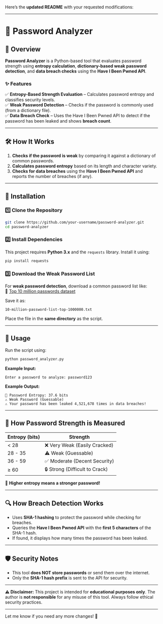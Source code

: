Here’s the **updated README** with your requested modifications:  

---

# 🔐 Password Analyzer  

## 📌 Overview  
**Password Analyzer** is a Python-based tool that evaluates password strength using **entropy calculation**, **dictionary-based weak password detection**, and **data breach checks** using the **Have I Been Pwned API**.  

### ✨ Features  
✅ **Entropy-Based Strength Evaluation** – Calculates password entropy and classifies security levels.  
✅ **Weak Password Detection** – Checks if the password is commonly used (from a dictionary file).  
✅ **Data Breach Check** – Uses the Have I Been Pwned API to detect if the password has been leaked and shows **breach count**.  

---

## 🛠️ How It Works  
1. **Checks if the password is weak** by comparing it against a dictionary of common passwords.  
2. **Calculates password entropy** based on its length and character variety.  
3. **Checks for data breaches** using the **Have I Been Pwned API** and reports the number of breaches (if any).  

---

## 🚀 Installation  

### 1️⃣ **Clone the Repository**  
```bash
git clone https://github.com/your-username/password-analyzer.git
cd password-analyzer
```

### 2️⃣ **Install Dependencies**  
This project requires **Python 3.x** and the `requests` library. Install it using:  
```bash
pip install requests
```

### 3️⃣ **Download the Weak Password List**  
For **weak password detection**, download a common password list like:  
🔗 [Top 10 million passwords dataset](https://github.com/danielmiessler/SecLists)  

Save it as:  
```plaintext
10-million-password-list-top-1000000.txt
```
Place the file in the **same directory** as the script.

---

## 🏃 Usage  
Run the script using:  
```bash
python password_analyzer.py
```

**Example Input:**  
```plaintext
Enter a password to analyze: password123
```

**Example Output:**  
```plaintext
🔐 Password Entropy: 37.6 bits
⚠️ Weak Password (Guessable)
⚠️ Your password has been leaked 4,521,678 times in data breaches!
```

---

## 🔢 How Password Strength is Measured  

| **Entropy (bits)** | **Strength** |
|--------------------|-------------|
| < 28             | ❌ Very Weak (Easily Cracked) |
| 28 - 35          | ⚠️ Weak (Guessable) |
| 36 - 59          | ✅ Moderate (Decent Security) |
| ≥ 60            | 🔒 Strong (Difficult to Crack) |

🔹 **Higher entropy means a stronger password!**  

---

## 🔍 How Breach Detection Works  
- Uses **SHA-1 hashing** to protect the password while checking for breaches.  
- Queries the **Have I Been Pwned API** with the **first 5 characters** of the SHA-1 hash.  
- If found, it displays how many times the password has been leaked.  

---

## 🛡️ Security Notes  
- This tool **does NOT store passwords** or send them over the internet.  
- Only the **SHA-1 hash prefix** is sent to the API for security.  

---

**⚠️ Disclaimer:** This project is intended for **educational purposes only**. The author is **not responsible** for any misuse of this tool. Always follow ethical security practices.  

---

Let me know if you need any more changes! 🚀
